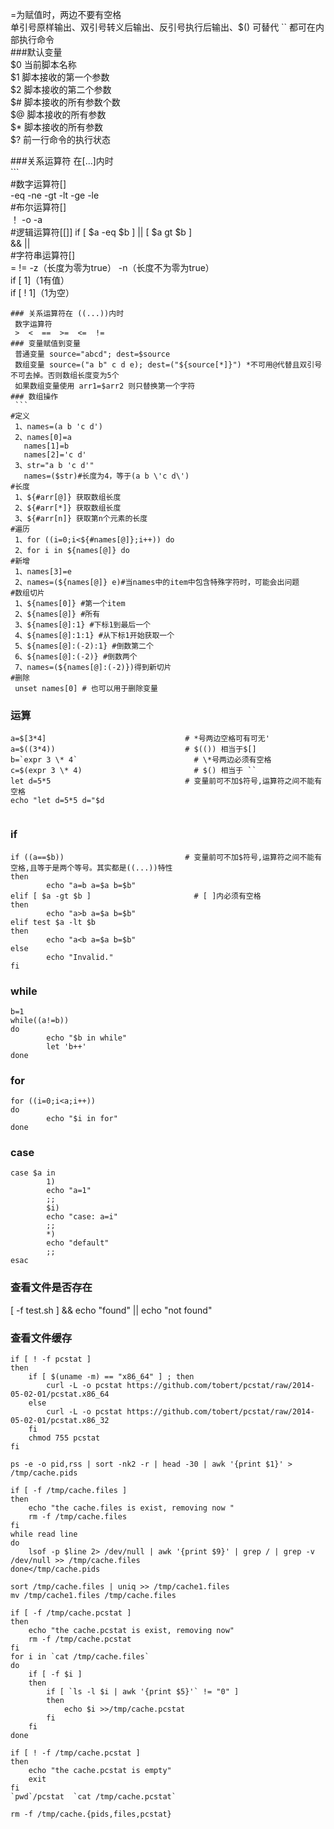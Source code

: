 =为赋值时，两边不要有空格  
单引号原样输出、双引号转义后输出、反引号执行后输出、$() 可替代 `` 都可在内部执行命令  
###默认变量  
	$0	当前脚本名称  
	$1	脚本接收的第一个参数  
	$2	脚本接收的第二个参数  
	$#	脚本接收的所有参数个数  
	$@	脚本接收的所有参数  
	$*	脚本接收的所有参数  
	$?	前一行命令的执行状态  
      
###关系运算符 在[...]内时  
	```  
    #数字运算符[]  
    -eq	-ne	-gt	-lt	-ge	-le  
    #布尔运算符[]  
    ！ -o  -a  
    #逻辑运算符[[]]  if [ $a -eq $b ] || [ $a gt $b ]   
    &&  ||  
    #字符串运算符[]  
    =  !=  -z（长度为零为true）  -n（长度不为零为true）  
    if [ $1 ]（$1有值）  
    if [ ! $1 ] （$1为空）  
   ```  
### 关系运算符在 ((...))内时  
	数字运算符  
    >  <  ==  >=  <=  !=  
### 变量赋值到变量  
	普通变量 source="abcd"; dest=$source  
    数组变量 source=("a b" c d e); dest=("${source[*]}") *不可用@代替且双引号不可去掉。否则数组长度变为5个  
    如果数组变量使用 arr1=$arr2 则只替换第一个字符  
### 数组操作  
	```  
   #定义  
    1、names=(a b 'c d')  
    2、names[0]=a  
      names[1]=b  
      names[2]='c d'  
    3、str="a b 'c d'"  
      names=($str)#长度为4，等于(a b \'c d\')  
   #长度  
    1、${#arr[@]} 获取数组长度  
    2、${#arr[*]} 获取数组长度  
    3、${#arr[n]} 获取第n个元素的长度  
   #遍历  
    1、for ((i=0;i<${#names[@]};i++)) do   
    2、for i in ${names[@]} do  
   #新增  
    1、names[3]=e  
    2、names=(${names[@]} e)#当names中的item中包含特殊字符时，可能会出问题  
   #数组切片  
    1、${names[0]} #第一个item  
    2、${names[@]} #所有  
    3、${names[@]:1} #下标1到最后一个  
    4、${names[@]:1:1} #从下标1开始获取一个  
    5、${names[@]:(-2):1} #倒数第二个  
    6、${names[@]:(-2)} #倒数两个  
    7、names=(${names[@]:(-2)})得到新切片  
   #删除  
    unset names[0] # 也可以用于删除变量  
   ```  
  
### 运算  
```  
a=$[3*4]                               # *号两边空格可有可无'  
a=$((3*4))                             # $(()) 相当于$[]  
b=`expr 3 \* 4`                          # \*号两边必须有空格  
c=$(expr 3 \* 4)                         # $() 相当于 ``  
let d=5*5                              # 变量前可不加$符号,运算符之间不能有空格  
echo "let d=5*5 d="$d  
  
```  
### if  
```  
if ((a==$b))                           # 变量前可不加$符号,运算符之间不能有空格,且等于是两个等号。其实都是((...))特性  
then  
        echo "a=b a=$a b=$b"  
elif [ $a -gt $b ]                       # [ ]内必须有空格  
then  
        echo "a>b a=$a b=$b"  
elif test $a -lt $b  
then  
        echo "a<b a=$a b=$b"  
else  
        echo "Invalid."  
fi  
```  
### while  
```  
b=1  
while((a!=b))  
do  
        echo "$b in while"  
        let 'b++'  
done  
```  
### for  
```  
for ((i=0;i<a;i++))  
do  
        echo "$i in for"  
done  
```  
  
### case  
  
```  
case $a in  
        1)  
        echo "a=1"  
        ;;  
        $i)  
        echo "case: a=i"  
        ;;  
        *)  
        echo "default"  
        ;;  
esac  
```  
### 查看文件是否存在  
[ -f test.sh ] && echo "found" || echo "not found"  
  
### 查看文件缓存  
```  
if [ ! -f pcstat ]  
then  
    if [ $(uname -m) == "x86_64" ] ; then  
        curl -L -o pcstat https://github.com/tobert/pcstat/raw/2014-05-02-01/pcstat.x86_64  
    else  
        curl -L -o pcstat https://github.com/tobert/pcstat/raw/2014-05-02-01/pcstat.x86_32  
    fi  
    chmod 755 pcstat  
fi  
  
ps -e -o pid,rss | sort -nk2 -r | head -30 | awk '{print $1}' > /tmp/cache.pids  
  
if [ -f /tmp/cache.files ]  
then  
    echo "the cache.files is exist, removing now "  
    rm -f /tmp/cache.files  
fi  
while read line  
do  
    lsof -p $line 2> /dev/null | awk '{print $9}' | grep / | grep -v /dev/null >> /tmp/cache.files  
done</tmp/cache.pids  
  
sort /tmp/cache.files | uniq >> /tmp/cache1.files  
mv /tmp/cache1.files /tmp/cache.files  
  
if [ -f /tmp/cache.pcstat ]  
then  
    echo "the cache.pcstat is exist, removing now"  
    rm -f /tmp/cache.pcstat  
fi  
for i in `cat /tmp/cache.files`  
do  
    if [ -f $i ]  
    then  
        if [ `ls -l $i | awk '{print $5}'` != "0" ]  
        then  
            echo $i >>/tmp/cache.pcstat  
        fi  
    fi  
done  
  
if [ ! -f /tmp/cache.pcstat ]  
then  
    echo "the cache.pcstat is empty"  
    exit  
fi  
`pwd`/pcstat  `cat /tmp/cache.pcstat`  
  
rm -f /tmp/cache.{pids,files,pcstat}  
```  
      